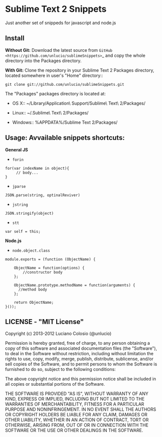 Sublime Text 2 Snippets
===========

Just another set of snippeds for javascript and node.js

## Install

**Without Git:** Download the latest source from `GitHub <https://github.com/unlucio/sublimeSnippets>`_ and copy the whole directory into the Packages directory.

**With Git:** Clone the repository in your Sublime Text 2 Packages directory, located somewhere in user's "Home" directory::

    git clone git://github.com/unlucio/sublimeSnippets.git


The "Packages" packages directory is located at:

* OS X:: ~/Library/Application\ Support/Sublime\ Text\ 2/Packages/

* Linux:: ~/.Sublime\ Text\ 2/Packages/

* Windows:: %APPDATA%/Sublime Text 2/Packages/

## Usage: Avvailable snippets shortcuts:

__General JS__
* `forin`
```
for(var indexName in object){
	 // body...
}
```
* `jparse`
```
JSON.parse(string, optinalReviver)
```
* `jstring`
```
JSON.stringify(object)
```
* `stt`
```
var self = this;
```

__Node.js__
* `node.object.class`
```
module.exports = (function (ObjectName) {

	ObjectName = function(options) {
		//constructor body
	};

	ObjectName.prototype.methodName = function(arguments) {
	  //method body
	};

	return ObjectName;
}());

```




## LICENSE - "MIT License"

Copyright (c) 2013-2012 Luciano Colosio (@unlucio)

Permission is hereby granted, free of charge, to any person
obtaining a copy of this software and associated documentation
files (the "Software"), to deal in the Software without
restriction, including without limitation the rights to use,
copy, modify, merge, publish, distribute, sublicense, and/or sell
copies of the Software, and to permit persons to whom the
Software is furnished to do so, subject to the following
conditions:

The above copyright notice and this permission notice shall be
included in all copies or substantial portions of the Software.

THE SOFTWARE IS PROVIDED "AS IS", WITHOUT WARRANTY OF ANY KIND,
EXPRESS OR IMPLIED, INCLUDING BUT NOT LIMITED TO THE WARRANTIES
OF MERCHANTABILITY, FITNESS FOR A PARTICULAR PURPOSE AND
NONINFRINGEMENT. IN NO EVENT SHALL THE AUTHORS OR COPYRIGHT
HOLDERS BE LIABLE FOR ANY CLAIM, DAMAGES OR OTHER LIABILITY,
WHETHER IN AN ACTION OF CONTRACT, TORT OR OTHERWISE, ARISING
FROM, OUT OF OR IN CONNECTION WITH THE SOFTWARE OR THE USE OR
OTHER DEALINGS IN THE SOFTWARE.
